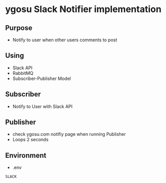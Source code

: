 # ygosu Slack Notifier implementation


## Purpose
- Notify to user when other users comments to post

## Using
- Slack API
- RabbitMQ 
- Subscriber-Publisher Model

## Subscriber
- Notify to User with Slack API

## Publisher
- check ygosu.com notifiy page when running Publisher
- Loops 2 seconds

## Environment
- .env
```
SLACK
```
